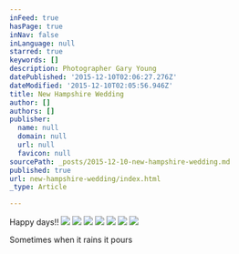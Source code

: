 ```yaml
---
inFeed: true
hasPage: true
inNav: false
inLanguage: null
starred: true
keywords: []
description: Photographer Gary Young
datePublished: '2015-12-10T02:06:27.276Z'
dateModified: '2015-12-10T02:05:56.946Z'
title: New Hampshire Wedding
author: []
authors: []
publisher:
  name: null
  domain: null
  url: null
  favicon: null
sourcePath: _posts/2015-12-10-new-hampshire-wedding.md
published: true
url: new-hampshire-wedding/index.html
_type: Article

---
```

Happy days!!
![](https://the-grid-user-content.s3-us-west-2.amazonaws.com/88dbe988-6774-4024-a4dc-c2b4403fa682.jpg)
![](https://the-grid-user-content.s3-us-west-2.amazonaws.com/a3ef41aa-c5bd-477c-a436-938f40784f35.jpg)
![](https://the-grid-user-content.s3-us-west-2.amazonaws.com/83e75c39-499f-4f96-9090-52e0f49d26be.jpg)
![](https://the-grid-user-content.s3-us-west-2.amazonaws.com/28516787-baba-47df-85a2-cdee03d9cbb2.jpg)
![](https://the-grid-user-content.s3-us-west-2.amazonaws.com/8bb9376d-3ed4-48e3-be3d-3bc5500e87c7.jpg)
![](https://the-grid-user-content.s3-us-west-2.amazonaws.com/bc78118e-1545-4672-bd3d-7ac26b81c3c4.jpg)
![](https://the-grid-user-content.s3-us-west-2.amazonaws.com/6cfc1593-3c58-469e-8df6-2f579add05cb.jpg)

Sometimes when it rains it pours